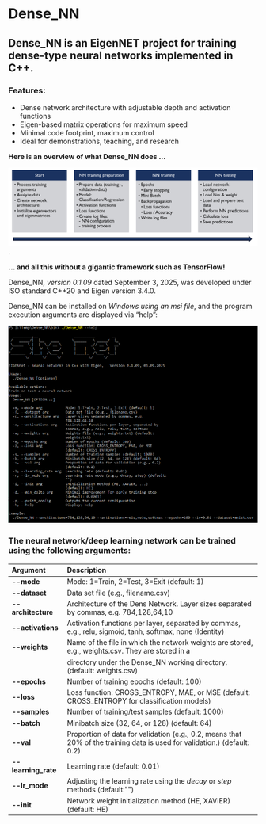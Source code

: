 # Dense_NN
## Dense_NN is an EigenNET project for training dense-type neural networks implemented in C++.

### Features:
<ul>
<li>Dense network architecture with adjustable depth and activation functions</li>
<li>Eigen-based matrix operations for maximum speed</li>
<li>Minimal code footprint, maximum control</li>
<li>Ideal for demonstrations, teaching, and research</li>
</ul>



**Here is an overview of what Dense_NN does ...**

![Realization](https://github.com/SuprenumDE/EigenNET/blob/main/images/Realization.png).

**... and all this without a gigantic framework such as TensorFlow!**

Dense_NN, *version 0.1.09* dated September 3, 2025, was developed under ISO standard C++20 and Eigen version 3.4.0.

Dense_NN can be installed on *Windows using an msi file*, and the program execution arguments are displayed via “help”:

![Dense_NN Help](https://github.com/SuprenumDE/EigenNET/blob/main/images/Dense_NN_Help.png)

### The neural network/deep learning network can be trained using the following arguments:

| Argument            | Description                                                                                                                |
|:---------------     |:---------------------------------------------------------------------------------------------------------------------------|
| **--mode**          | Mode: 1=Train, 2=Test, 3=Exit (default: 1)                                                                                 |
| **--dataset**       | Data set file (e.g., filename.csv)                                                                                         |
| **--architecture**  | Architecture of the Dens Network. Layer sizes separated by commas, e.g. 784,128,64,10                                      |
| **--activations**   | Activation functions per layer, separated by  commas, e.g., relu, sigmoid, tanh, softmax, none (Identity)                  |
| **--weights**       | Name of the file in which the network weights are stored, e.g., weights.csv. They are stored in a                          |
|                     | directory under the Dense_NN working directory. (default: weights.csv)                                                     |
| **--epochs**        | Number of training epochs (default: 100)                                                                                   |
| **--loss**          | Loss function: CROSS_ENTROPY, MAE, or MSE  (default: CROSS_ENTROPY for classification models)                              |
| **--samples**       |Number of training/test samples (default: 1000)                                                                             |
| **--batch**         |Minibatch size (32, 64, or 128) (default: 64)                                                                               |
| **--val**           |Proportion of data for validation (e.g., 0.2, means that 20% of the training data is used for validation.) (default: 0.2)   |
| **--learning_rate** |Learning rate (default: 0.01)                                                                                               |
| **--lr_mode**       |Adjusting the learning rate using the *decay* or *step* methods (default:"")                                                |
| **--init**          |Network weight initialization method (HE, XAVIER) (default: HE)                                                             |

